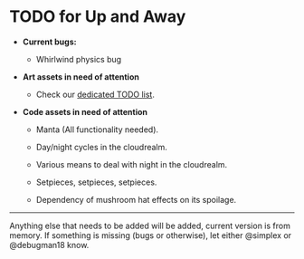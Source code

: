 # TODO for Up and Away

+ **Current bugs:**

	+ Whirlwind physics bug

+ **Art assets in need of attention**

	+ Check our [dedicated TODO list](TODO_ART.md).

+ **Code assets in need of attention**

	+ Manta (All functionality needed).

	+ Day/night cycles in the cloudrealm.

	+ Various means to deal with night in the cloudrealm.

	+ Setpieces, setpieces, setpieces.

	+ Dependency of mushroom hat effects on its spoilage.

******

Anything else that needs to be added will be added, current version is from memory. 
If something is missing (bugs or otherwise), let either @simplex or @debugman18 know.

<!--
vim: ft=markdown nofoldenable
-->
